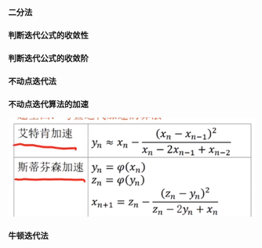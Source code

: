 
### 二分法

### 判断迭代公式的收敛性

### 判断迭代公式的收敛阶

### 不动点迭代法

### 不动点迭代算法的加速

![](1653309086000.png)

### 牛顿迭代法

### 
